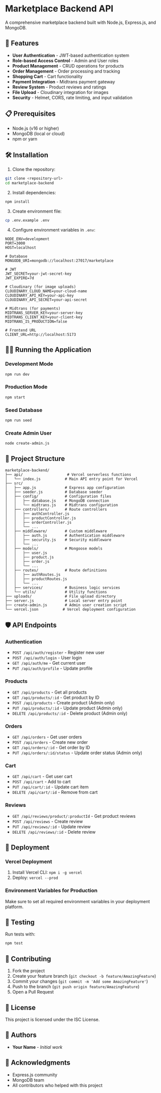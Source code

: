 # Marketplace Backend API

A comprehensive marketplace backend built with Node.js, Express.js, and MongoDB.

## 🚀 Features

- **User Authentication** - JWT-based authentication system
- **Role-based Access Control** - Admin and User roles
- **Product Management** - CRUD operations for products
- **Order Management** - Order processing and tracking
- **Shopping Cart** - Cart functionality
- **Payment Integration** - Midtrans payment gateway
- **Review System** - Product reviews and ratings
- **File Upload** - Cloudinary integration for images
- **Security** - Helmet, CORS, rate limiting, and input validation

## 📋 Prerequisites

- Node.js (v16 or higher)
- MongoDB (local or cloud)
- npm or yarn

## 🛠️ Installation

1. Clone the repository:
```bash
git clone <repository-url>
cd marketplace-backend
```

2. Install dependencies:
```bash
npm install
```

3. Create environment file:
```bash
cp .env.example .env
```

4. Configure environment variables in `.env`:
```env
NODE_ENV=development
PORT=3000
HOST=localhost

# Database
MONGODB_URI=mongodb://localhost:27017/marketplace

# JWT
JWT_SECRET=your-jwt-secret-key
JWT_EXPIRE=7d

# Cloudinary (for image uploads)
CLOUDINARY_CLOUD_NAME=your-cloud-name
CLOUDINARY_API_KEY=your-api-key
CLOUDINARY_API_SECRET=your-api-secret

# Midtrans (for payments)
MIDTRANS_SERVER_KEY=your-server-key
MIDTRANS_CLIENT_KEY=your-client-key
MIDTRANS_IS_PRODUCTION=false

# Frontend URL
CLIENT_URL=http://localhost:5173
```

## 🏃‍♂️ Running the Application

### Development Mode
```bash
npm run dev
```

### Production Mode
```bash
npm start
```

### Seed Database
```bash
npm run seed
```

### Create Admin User
```bash
node create-admin.js
```

## 📁 Project Structure

```
marketplace-backend/
├── api/                    # Vercel serverless functions
│   └── index.js           # Main API entry point for Vercel
├── src/
│   ├── app.js             # Express app configuration
│   ├── seeder.js          # Database seeder
│   ├── config/            # Configuration files
│   │   ├── database.js    # MongoDB connection
│   │   └── midtrans.js    # Midtrans configuration
│   ├── controllers/       # Route controllers
│   │   ├── authController.js
│   │   ├── productController.js
│   │   ├── orderController.js
│   │   └── ...
│   ├── middleware/        # Custom middleware
│   │   ├── auth.js        # Authentication middleware
│   │   ├── security.js    # Security middleware
│   │   └── ...
│   ├── models/            # Mongoose models
│   │   ├── user.js
│   │   ├── product.js
│   │   ├── order.js
│   │   └── ...
│   ├── routes/            # Route definitions
│   │   ├── authRoutes.js
│   │   ├── productRoutes.js
│   │   └── ...
│   ├── services/          # Business logic services
│   └── utils/             # Utility functions
├── uploads/               # File upload directory
├── server.js              # Local server entry point
├── create-admin.js        # Admin user creation script
└── vercel.json           # Vercel deployment configuration
```

## 🛡️ API Endpoints

### Authentication
- `POST /api/auth/register` - Register new user
- `POST /api/auth/login` - User login
- `GET /api/auth/me` - Get current user
- `PUT /api/auth/profile` - Update profile

### Products
- `GET /api/products` - Get all products
- `GET /api/products/:id` - Get product by ID
- `POST /api/products` - Create product (Admin only)
- `PUT /api/products/:id` - Update product (Admin only)
- `DELETE /api/products/:id` - Delete product (Admin only)

### Orders
- `GET /api/orders` - Get user orders
- `POST /api/orders` - Create new order
- `GET /api/orders/:id` - Get order by ID
- `PUT /api/orders/:id/status` - Update order status (Admin only)

### Cart
- `GET /api/cart` - Get user cart
- `POST /api/cart` - Add to cart
- `PUT /api/cart/:id` - Update cart item
- `DELETE /api/cart/:id` - Remove from cart

### Reviews
- `GET /api/reviews/product/:productId` - Get product reviews
- `POST /api/reviews` - Create review
- `PUT /api/reviews/:id` - Update review
- `DELETE /api/reviews/:id` - Delete review

## 🚀 Deployment

### Vercel Deployment
1. Install Vercel CLI: `npm i -g vercel`
2. Deploy: `vercel --prod`

### Environment Variables for Production
Make sure to set all required environment variables in your deployment platform.

## 🧪 Testing

Run tests with:
```bash
npm test
```

## 🤝 Contributing

1. Fork the project
2. Create your feature branch (`git checkout -b feature/AmazingFeature`)
3. Commit your changes (`git commit -m 'Add some AmazingFeature'`)
4. Push to the branch (`git push origin feature/AmazingFeature`)
5. Open a Pull Request

## 📄 License

This project is licensed under the ISC License.

## 👥 Authors

- **Your Name** - *Initial work*

## 🙏 Acknowledgments

- Express.js community
- MongoDB team
- All contributors who helped with this project